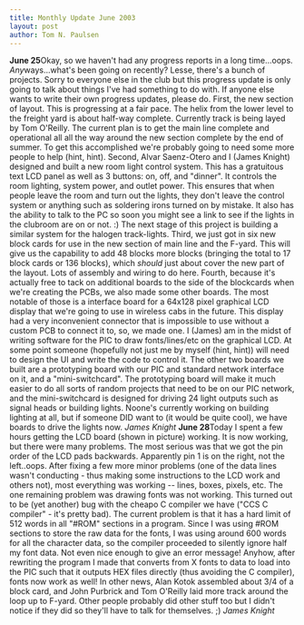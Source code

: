 ```yaml
---
title: Monthly Update June 2003 
layout: post
author: Tom N. Paulsen
---
```




 **June 25**Okay, so we haven't had any progress reports in a long time...oops. *Any*ways...what's been going on recently? Lesse, there's a bunch of projects. Sorry to everyone else in the club but this progress update is only going to talk about things I've had something to do with. If anyone else wants to write their own progress updates, please do.  First, the new section of layout. This is progressing at a fair pace. The helix from the lower level to the freight yard is about half\-way complete. Currently track is being layed by Tom O'Reilly. The current plan is to get the main line complete and operational all all the way around the new section complete by the end of summer. To get this accomplished we're probably going to need some more people to help (hint, hint).  Second, Alvar Saenz\-Otero and I (James Knight) designed and built a new room light control system. This has a gratuitous text LCD panel as well as 3 buttons: on, off, and "dinner". It controls the room lighting, system power, and outlet power. This ensures that when people leave the room and turn out the lights, they don't leave the control system or anything such as soldering irons turned on by mistake. It also has the ability to talk to the PC so soon you might see a link to see if the lights in the clubroom are on or not. :) The next stage of this project is building a similar system for the halogen track\-lights.  Third, we just got in six new block cards for use in the new section of main line and the F\-yard. This will give us the capability to add 48 blocks more blocks (bringing the total to 17 block cards or 136 blocks), which *should* just about cover the new part of the layout. Lots of assembly and wiring to do here.   Fourth, because it's actually free to tack on additional boards to the side of the blockcards when we're creating the PCBs, we also made some other boards.   The most notable of those is a interface board for a 64x128 pixel graphical LCD display that we're going to use in wireless cabs in the future. This display had a very inconvenient connector that is impossible to use without a custom PCB to connect it to, so, we made one. I (James) am in the midst of writing software for the PIC to draw fonts/lines/etc on the graphical LCD. At some point someone (hopefully not just me by myself (hint, hint)) will need to design the UI and write the code to control it.  The other two boards we built are a prototyping board with our PIC and standard network interface on it, and a "mini\-switchcard". The prototyping board will make it much easier to do all sorts of random projects that need to be on our PIC network, and the mini\-switchcard is designed for driving 24 light outputs such as signal heads or building lights. Noone's currently working on building lighting at all, but if someone DID want to (it would be quite cool), we have boards to drive the lights now.   *James Knight* **June 28**Today I spent a few hours getting the LCD board (shown in picture) working. It is now working, but there were many problems. The most serious was that we got the pin order of the LCD pads backwards. Apparently pin 1 is on the right, not the left..oops.  After fixing a few more minor problems (one of the data lines wasn't conducting \- thus making some instructions to the LCD work and others not), most everything was working \-\- lines, boxes, pixels, etc.  The one remaining problem was drawing fonts was not working. This turned out to be (yet another) bug with the cheapo C compiler we have ("CCS C compiler" \- it's pretty bad). The current problem is that it has a hard limit of 512 words in all "\#ROM" sections in a program. Since I was using \#ROM sections to store the raw data for the fonts, I was using around 600 words for all the character data, so the compiler proceeded to silently ignore half my font data. Not even nice enough to give an error message! Anyhow, after rewriting the program I made that converts from X fonts to data to load into the PIC such that it outputs HEX files directly (thus avoiding the C compiler), fonts now work as well!  In other news, Alan Kotok assembled about 3/4 of a block card, and John Purbrick and Tom O'Reilly laid more track around the loop up to F\-yard. Other people probably did other stuff too but I didn't notice if they did so they'll have to talk for themselves. ;)  *James Knight*  